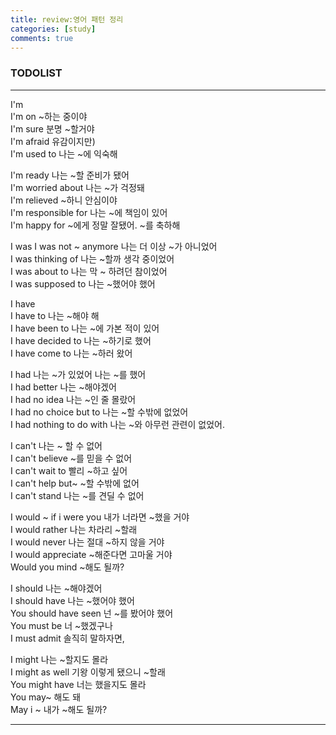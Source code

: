 ```yaml
---
title: review:영어 패턴 정리
categories: [study]
comments: true
---
```


### TODOLIST

***

I'm <br>
I'm on ~하는 중이야<br>
I'm sure 분명 ~할거야<br>
I'm afraid 유감이지만) <br>
I'm used to 나는 ~에 익숙해<br>

I'm ready 나는 ~할 준비가 됐어<br>
I'm worried about 나는 ~가 걱정돼<br>
I'm relieved ~하니 안심이야<br>
I'm responsible for 나는 ~에 책임이 있어<br>
I'm happy for ~에게 정말 잘됐어. ~를 축하해<br>

I was
I was not ~ anymore 나는 더 이상 ~가 아니었어<br>
I was thinking of 나는 ~할까 생각 중이었어<br>
I was about to 나는 막 ~ 하려던 참이었어<br>
I was supposed to 나는 ~했어야 했어<br>

I have <br>
I have to 나는 ~해야 해<br>
I have been to 나는 ~에 가본 적이 있어<br>
I have decided to 나는 ~하기로 했어<br>
I have come to 나는 ~하러 왔어<br>

I had 나는 ~가 있었어 나는 ~를 했어<br>
I had better 나는 ~해야겠어<br>
I had no idea 나는 ~인 줄 몰랐어<br>
I had no choice but to 나는 ~할 수밖에 없었어<br>
I had nothing to do with 나는 ~와 아무런 관련이 없었어.<br>

I can't 나는 ~ 할 수 없어<br>
I can't believe ~를 믿을 수 없어<br>
I can't wait to 빨리 ~하고 싶어<br>
I can't help but~ ~할 수밖에 없어<br>
I can't stand 나는 ~를 견딜 수 없어<br>

I would ~ if i were you 내가 너라면 ~했을 거야<br>
I would rather 나는 차라리 ~할래<br>
I would never 나는 절대 ~하지 않을 거야<br>
I would appreciate ~해준다면 고마울 거야<br>
Would you mind ~해도 될까?<br>

I should 나는 ~해야겠어<br>
I should have 나는 ~했어야 했어<br>
You should have seen 넌 ~를 봤어야 했어<br>
You must be 너 ~했겠구나<br>
I must admit 솔직히 말하자면,<br>

I might 나는 ~할지도 몰라<br>
I might as well  기왕 이렇게 됐으니 ~할래<br>
You might have 너는 했을지도 몰라<br>
You may~ 해도 돼<br>
May i ~ 내가 ~해도 될까?<br>

***